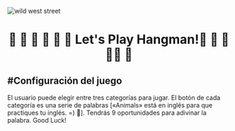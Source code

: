 ![wild west street](https://github.com/user-attachments/assets/7e31789d-8c68-4e01-a827-5bdeabf02dea)

<center><h1 = align = "center"> 🌵 🐃 🌵 🐎 🌵 🤠 Let's Play Hangman!🤠 🌵 🐎 🌵🐃 🌵 </h1></center>

<h2>#Configuración del juego</h2>
<p>El usuario puede elegir entre tres categorías para jugar.  El botón de cada categoría es una serie de palabras [«Animals» está en inglés para que practiques tu inglés. =) 🚀].   
Tendrás 9 oportunidades para adivinar la palabra. 
Good Luck! </p>
